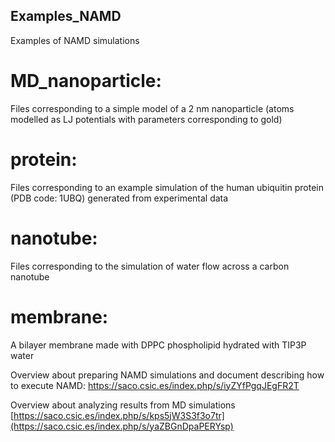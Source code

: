 ## Examples_NAMD
Examples of NAMD simulations

# MD_nanoparticle:

Files corresponding to a simple model of a 2 nm nanoparticle (atoms modelled as LJ potentials with parameters corresponding to gold)

# protein:

Files corresponding to an example simulation of the human ubiquitin protein (PDB code: 1UBQ) generated from experimental data

# nanotube:
Files corresponding to the simulation of water flow across a carbon nanotube

# membrane:
A bilayer membrane made with DPPC phospholipid hydrated with TIP3P water



Overview about preparing NAMD simulations and document describing how to execute NAMD:
https://saco.csic.es/index.php/s/iyZYfPgqJEgFR2T

Overview about analyzing results from MD simulations
[https://saco.csic.es/index.php/s/kps5jW3S3f3o7tr](https://saco.csic.es/index.php/s/yaZBGnDpaPERYsp)


